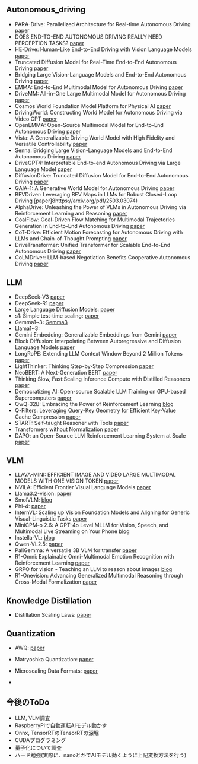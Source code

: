 ## Autonomous_driving

- PARA-Drive: Parallelized Architecture for Real-time Autonomous Driving [paper](https://openaccess.thecvf.com/content/CVPR2024/papers/Weng_PARA-Drive_Parallelized_Architecture_for_Real-time_Autonomous_Driving_CVPR_2024_paper.pdf)
- DOES END-TO-END AUTONOMOUS DRIVING REALLY NEED PERCEPTION TASKS?  [paper](https://arxiv.org/pdf/2409.18341)
- HE-Drive: Human-Like End-to-End Driving with Vision Language Models [paper](https://arxiv.org/pdf/2410.05051)
- Truncated Diffusion Model for Real-Time End-to-End Autonomous Driving [paper](https://arxiv.org/abs/2411.15139)
- Bridging Large Vision-Language Models and End-to-End Autonomous Driving [paper](https://arxiv.org/abs/2411.15139)
- EMMA: End-to-End Multimodal Model for Autonomous Driving [paper](https://arxiv.org/abs/2410.23262)
- DriveMM: All-in-One Large Multimodal Model for Autonomous Driving [paper](https://arxiv.org/abs/2412.07689)
- Cosmos World Foundation Model Platform for Physical AI [paper](https://github.com/nvidia/cosmos)
- DrivingWorld: Constructing World Model for Autonomous Driving via Video GPT [paper](https://arxiv.org/pdf/2412.19505v2)
- OpenEMMA: Open-Source Multimodal Model for End-to-End Autonomous Driving [paper](https://arxiv.org/pdf/2412.15208)
- Vista: A Generalizable Driving World Model with High Fidelity and Versatile Controllability [paper](https://arxiv.org/abs/2405.17398)
- Senna: Bridging Large Vision-Language Models and End-to-End Autonomous Driving [paper](https://arxiv.org/abs/2410.22313)
- DriveGPT4: Interpretable End-to-end Autonomous Driving via Large Language Model [paper](https://arxiv.org/pdf/2310.01412)
- DiffusionDrive: Truncated Diffusion Model for End-to-End Autonomous Driving [paper](https://arxiv.org/pdf/2411.15139)
- GAIA-1: A Generative World Model for Autonomous Driving [paper](https://arxiv.org/abs/2309.17080)
- BEVDriver: Leveraging BEV Maps in LLMs for Robust Closed-Loop Driving [paper]8https://arxiv.org/pdf/2503.03074)
- AlphaDrive: Unleashing the Power of VLMs in Autonomous Driving via Reinforcement Learning and Reasoning [paper](https://arxiv.org/pdf/2503.07608)
- GoalFlow: Goal-Driven Flow Matching for Multimodal Trajectories Generation in End-to-End Autonomous Driving [paper](https://arxiv.org/pdf/2503.05689)
- CoT-Drive: Efficient Motion Forecasting for Autonomous Driving with LLMs and Chain-of-Thought Prompting [paper](https://arxiv.org/pdf/2503.07234)
- DriveTransformer: Unified Transformer for Scalable End-to-End Autonomous Driving [paper](https://arxiv.org/pdf/2503.07656)
- CoLMDriver: LLM-based Negotiation Benefits Cooperative Autonomous Driving [paper](https://arxiv.org/pdf/2503.08683)

  
## LLM
- DeepSeek-V3 [paper](https://arxiv.org/abs/2412.19437)
- DeepSeek-R1 [paper](DeepSeek-R1)
- Large Language Diffusion Models: [paper](https://arxiv.org/abs/2502.09992)
- s1: Simple test-time scaling: [paper](https://arxiv.org/abs/2501.19393)
- Gemma1~3: [Gemma3](https://storage.googleapis.com/deepmind-media/gemma/Gemma3Report.pdf)
- Llama1~3:
- Gemini Embedding: Generalizable Embeddings from Gemini [paper](https://www.arxiv.org/pdf/2503.07891)
- Block Diffusion: Interpolating Between Autoregressive and Diffusion Language Models [paper](https://arxiv.org/pdf/2503.09573)
- LongRoPE: Extending LLM Context Window Beyond 2 Million Tokens [paper](https://arxiv.org/pdf/2402.13753)
- LightThinker: Thinking Step-by-Step Compression [paper](https://arxiv.org/pdf/2502.15589)
- NeoBERT: A Next-Generation BERT [paper](https://arxiv.org/pdf/2502.19587v1)
- Thinking Slow, Fast:Scaling Inference Compute with Distilled Reasoners [paper](https://arxiv.org/pdf/2502.20339)
- Democratizing AI: Open-source Scalable LLM Training on GPU-based Supercomputers [paper](https://arxiv.org/pdf/2502.08145)
- QwQ-32B: Embracing the Power of Reinforcement Learning [blog](https://qwenlm.github.io/blog/qwq-32b/)
- Q-Filters: Leveraging Query-Key Geometry for Efficient Key-Value Cache Compression [paper](https://arxiv.org/pdf/2503.02812)
- START: Self-taught Reasoner with Tools [paper](https://arxiv.org/pdf/2503.04625)
- Transformers without Normalization [paper](https://arxiv.org/pdf/2503.10622)
- DAPO: an Open-Source LLM Reinforcement Learning System at Scale [paper](https://dapo-sia.github.io/static/pdf/dapo_paper.pdf)


## VLM
- LLAVA-MINI: EFFICIENT IMAGE AND VIDEO LARGE MULTIMODAL MODELS WITH ONE VISION TOKEN [paper](https://arxiv.org/pdf/2501.03895v1)
- NVILA: Efficient Frontier Visual Language Models [paper](https://arxiv.org/pdf/2412.04468v1)
- Llama3.2-vision: [paper](https://arxiv.org/abs/2407.21783)
- SmolVLM: [blog](https://huggingface.co/blog/smolvlm)
- Phi-4: [paper](https://arxiv.org/abs/2503.01743)
- InternVL: Scaling up Vision Foundation Models and Aligning for Generic Visual-Linguistic Tasks [paper](https://arxiv.org/pdf/2312.14238)
- MiniCPM-o 2.6: A GPT-4o Level MLLM for Vision, Speech, and Multimodal Live Streaming on Your Phone [blog](https://openbmb.notion.site/MiniCPM-o-2-6-A-GPT-4o-Level-MLLM-for-Vision-Speech-and-Multimodal-Live-Streaming-on-Your-Phone-185ede1b7a558042b5d5e45e6b237da9)
- Instella-VL: [blog](https://rocm.blogs.amd.com/artificial-intelligence/Instella-BL-1B-VLM/README.html)
- Qwen-VL2.5: [paper](https://arxiv.org/abs/2502.13923)
- PaliGemma: A versatile 3B VLM for transfer [paper](https://arxiv.org/pdf/2407.07726)
- R1-Omni: Explainable Omni-Multimodal Emotion Recognition with Reinforcement Learning [paper](https://arxiv.org/pdf/2503.05379)
- GRPO for vision - Teaching an LLM to reason about images [blog](https://www.groundlight.ai/blog/visual-reasoning-models)
- R1-Onevision: Advancing Generalized Multimodal Reasoning through Cross-Modal Formalization [paper](https://arxiv.org/pdf/2503.10615)


## Knowledge Distillation
- Distillation Scaling Laws: [paper](https://arxiv.org/abs/2502.08606)


## Quantization
- AWQ: [paper](https://arxiv.org/abs/2306.00978)
- Matryoshka Quantization: [paper](https://arxiv.org/abs/2502.06786)
- Microscaling Data Formats: [paper](https://arxiv.org/abs/2310.10537)


- 
## 今後のToDo
- LLM, VLM調査
- RaspberryPiで自動運転AIモデル動かす
- Onnx, TensorRTのTensorRTの深堀
- CUDAプログラミング
- 量子化について調査
- ハード勉強(実際に、nanoとかでAIモデル動くように上記変換方法を行う)
